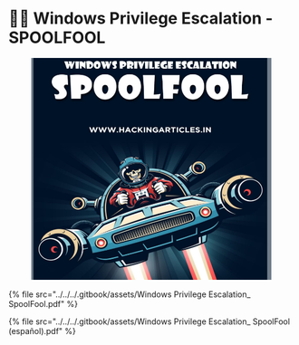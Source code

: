 # 🙅‍♂️ Windows Privilege Escalation - SPOOLFOOL



<figure><img src="../../../.gitbook/assets/Windows-Privilege-Escalation_-SpoolFool-pdf.png" alt=""><figcaption></figcaption></figure>



{% file src="../../../.gitbook/assets/Windows Privilege Escalation_ SpoolFool.pdf" %}



{% file src="../../../.gitbook/assets/Windows Privilege Escalation_ SpoolFool (español).pdf" %}
